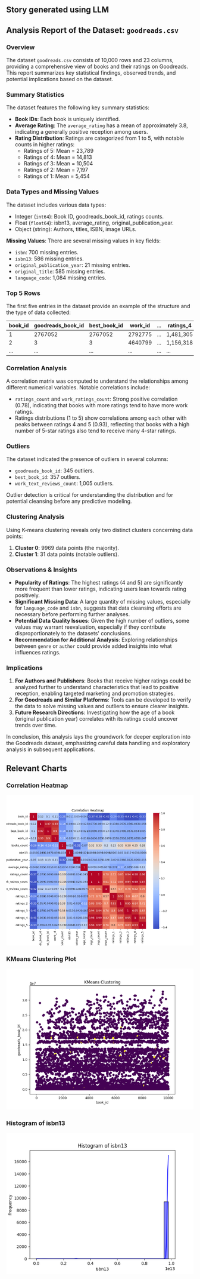
## Story generated using LLM

 ## Analysis Report of the Dataset: `goodreads.csv`

### Overview

The dataset `goodreads.csv` consists of 10,000 rows and 23 columns, providing a comprehensive view of books and their ratings on Goodreads. This report summarizes key statistical findings, observed trends, and potential implications based on the dataset.

### Summary Statistics

The dataset features the following key summary statistics:

- **Book IDs**: Each book is uniquely identified.
- **Average Rating**: The `average_rating` has a mean of approximately 3.8, indicating a generally positive reception among users.
- **Rating Distribution**: Ratings are categorized from 1 to 5, with notable counts in higher ratings:
  - Ratings of 5: Mean = 23,789
  - Ratings of 4: Mean = 14,813
  - Ratings of 3: Mean = 10,504
  - Ratings of 2: Mean = 7,197
  - Ratings of 1: Mean = 5,454

### Data Types and Missing Values

The dataset includes various data types:

- Integer (`int64`): Book ID, goodreads_book_id, ratings counts.
- Float (`float64`): isbn13, average_rating, original_publication_year.
- Object (string): Authors, titles, ISBN, image URLs.

**Missing Values**: There are several missing values in key fields:
- `isbn`: 700 missing entries.
- `isbn13`: 586 missing entries.
- `original_publication_year`: 21 missing entries.
- `original_title`: 585 missing entries.
- `language_code`: 1,084 missing entries.

### Top 5 Rows

The first five entries in the dataset provide an example of the structure and the type of data collected:

| book_id | goodreads_book_id | best_book_id | work_id | ... | ratings_4 | ratings_5 | image_url | small_image_url |
|---------|-------------------|---------------|---------|-----|-----------|-----------|-----------|-----------------|
| 1       | 2767052           | 2767052       | 2792775 | ... | 1,481,305 | 2,706,317 | [link](...)| [link](...)      |
| 2       | 3                 | 3             | 4640799 | ... | 1,156,318 | 3,011,543 | [link](...)| [link](...)      |
| ...     | ...               | ...           | ...     | ... | ...       | ...       | ...       | ...             |

### Correlation Analysis

A correlation matrix was computed to understand the relationships among different numerical variables. Notable correlations include:
- `ratings_count` and `work_ratings_count`: Strong positive correlation (0.78), indicating that books with more ratings tend to have more work ratings.
- Ratings distributions (1 to 5) show correlations among each other with peaks between ratings 4 and 5 (0.93), reflecting that books with a high number of 5-star ratings also tend to receive many 4-star ratings.

### Outliers

The dataset indicated the presence of outliers in several columns:
- `goodreads_book_id`: 345 outliers.
- `best_book_id`: 357 outliers.
- `work_text_reviews_count`: 1,005 outliers.

Outlier detection is critical for understanding the distribution and for potential cleansing before any predictive modeling.

### Clustering Analysis

Using K-means clustering reveals only two distinct clusters concerning data points:
1. **Cluster 0**: 9969 data points (the majority).
2. **Cluster 1**: 31 data points (notable outliers).

### Observations & Insights

- **Popularity of Ratings**: The highest ratings (4 and 5) are significantly more frequent than lower ratings, indicating users lean towards rating positively.
- **Significant Missing Data**: A large quantity of missing values, especially for `language_code` and `isbn`, suggests that data cleansing efforts are necessary before performing further analyses.
- **Potential Data Quality Issues**: Given the high number of outliers, some values may warrant reevaluation, especially if they contribute disproportionately to the datasets' conclusions.
- **Recommendation for Additional Analysis**: Exploring relationships between `genre` or `author` could provide added insights into what influences ratings.

### Implications

1. **For Authors and Publishers**: Books that receive higher ratings could be analyzed further to understand characteristics that lead to positive reception, enabling targeted marketing and promotion strategies.
2. **For Goodreads and Similar Platforms**: Tools can be developed to verify the data to solve missing values and outliers to ensure clearer insights.
3. **Future Research Directions**: Investigating how the age of a book (original publication year) correlates with its ratings could uncover trends over time.

In conclusion, this analysis lays the groundwork for deeper exploration into the Goodreads dataset, emphasizing careful data handling and exploratory analysis in subsequent applications.

## Relevant Charts

### Correlation Heatmap
![Correlation Heatmap](correlation_heatmap.png)

### KMeans Clustering Plot
![KMeans Clustering Plot](kmeans_clustering.png)

### Histogram of isbn13
![Histogram of isbn13](histogram_isbn13.png)
